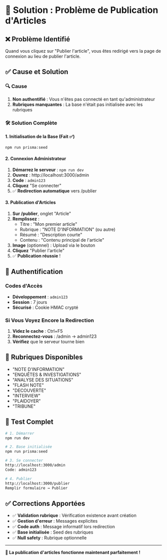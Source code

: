 # 🔧 Solution : Problème de Publication d'Articles

## ❌ Problème Identifié
Quand vous cliquez sur "Publier l'article", vous êtes redirigé vers la page de connexion au lieu de publier l'article.

## ✅ Cause et Solution

### 🔍 Cause
1. **Non authentifié** : Vous n'êtes pas connecté en tant qu'administrateur
2. **Rubriques manquantes** : La base n'était pas initialisée avec les rubriques

### 🛠️ Solution Complète

#### 1. Initialisation de la Base (Fait ✅)
```bash
npm run prisma:seed
```

#### 2. Connexion Administrateur
1. **Démarrez le serveur** : `npm run dev`
2. **Ouvrez** : http://localhost:3000/admin
3. **Code** : `admin123`
4. **Cliquez** "Se connecter"
5. ✅ **Redirection automatique** vers /publier

#### 3. Publication d'Articles
1. **Sur /publier**, onglet "Article"
2. **Remplissez** :
   - Titre : "Mon premier article"
   - Rubrique : "NOTE D'INFORMATION" (ou autre)
   - Résumé : "Description courte"
   - Contenu : "Contenu principal de l'article"
3. **Image** (optionnel) : Upload via le bouton
4. **Cliquez** "Publier l'article"
5. ✅ **Publication réussie** !

## 🔐 Authentification

### Codes d'Accès
- **Développement** : `admin123`
- **Session** : 7 jours
- **Sécurisé** : Cookie HMAC crypté

### Si Vous Voyez Encore la Redirection
1. **Videz le cache** : Ctrl+F5
2. **Reconnectez-vous** : /admin → admin123
3. **Vérifiez** que le serveur tourne bien

## 📝 Rubriques Disponibles
- "NOTE D'INFORMATION"
- "ENQUÊTES & INVESTIGATIONS"  
- "ANALYSE DES SITUATIONS"
- "FLASH NOTE"
- "DECOUVERTE"
- "INTERVIEW"
- "PLAIDOYER"
- "TRIBUNE"

## 🚀 Test Complet
```bash
# 1. Démarrer
npm run dev

# 2. Base initialisée
npm run prisma:seed

# 3. Se connecter
http://localhost:3000/admin
Code: admin123

# 4. Publier
http://localhost:3000/publier
Remplir formulaire → Publier
```

## ✅ Corrections Apportées
- ✅ **Validation rubrique** : Vérification existence avant création
- ✅ **Gestion d'erreur** : Messages explicites
- ✅ **Code auth** : Message informatif lors redirection  
- ✅ **Base initialisée** : Seed des rubriques
- ✅ **Null safety** : Rubrique optionnelle

---

**🎯 La publication d'articles fonctionne maintenant parfaitement !**